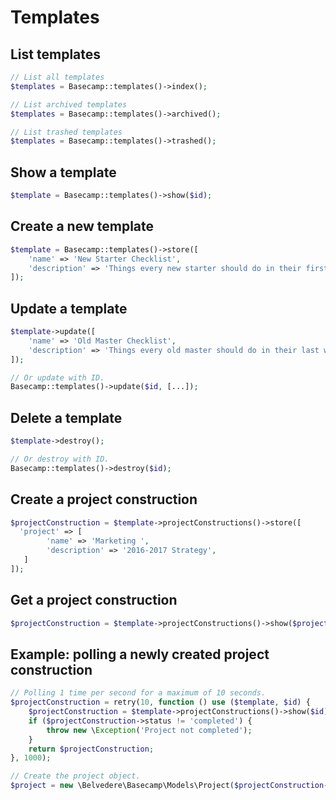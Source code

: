 # Templates

## List templates

```php
// List all templates
$templates = Basecamp::templates()->index();

// List archived templates
$templates = Basecamp::templates()->archived();

// List trashed templates
$templates = Basecamp::templates()->trashed();
```

## Show a template

```php
$template = Basecamp::templates()->show($id);
```

## Create a new template

```php
$template = Basecamp::templates()->store([
    'name' => 'New Starter Checklist',
    'description' => 'Things every new starter should do in their first week',
]);
```

## Update a template

```php
$template->update([
    'name' => 'Old Master Checklist',
    'description' => 'Things every old master should do in their last week',
]);

// Or update with ID.
Basecamp::templates()->update($id, [...]);
```

## Delete a template

```php
$template->destroy();

// Or destroy with ID.
Basecamp::templates()->destroy($id);
```

## Create a project construction

```php
$projectConstruction = $template->projectConstructions()->store([ 
  'project' => [ 
        'name' => 'Marketing ',
        'description' => '2016-2017 Strategy',
   ]
]);
```

## Get a project construction

```php
$projectConstruction = $template->projectConstructions()->show($projectConstruction->id);
```

## Example: polling a newly created project construction

```php
// Polling 1 time per second for a maximum of 10 seconds.
$projectConstruction = retry(10, function () use ($template, $id) {
    $projectConstruction = $template->projectConstructions()->show($id);
    if ($projectConstruction->status != 'completed') {
        throw new \Exception('Project not completed');
    }
    return $projectConstruction;
}, 1000);

// Create the project object.
$project = new \Belvedere\Basecamp\Models\Project($projectConstruction->project);
```
